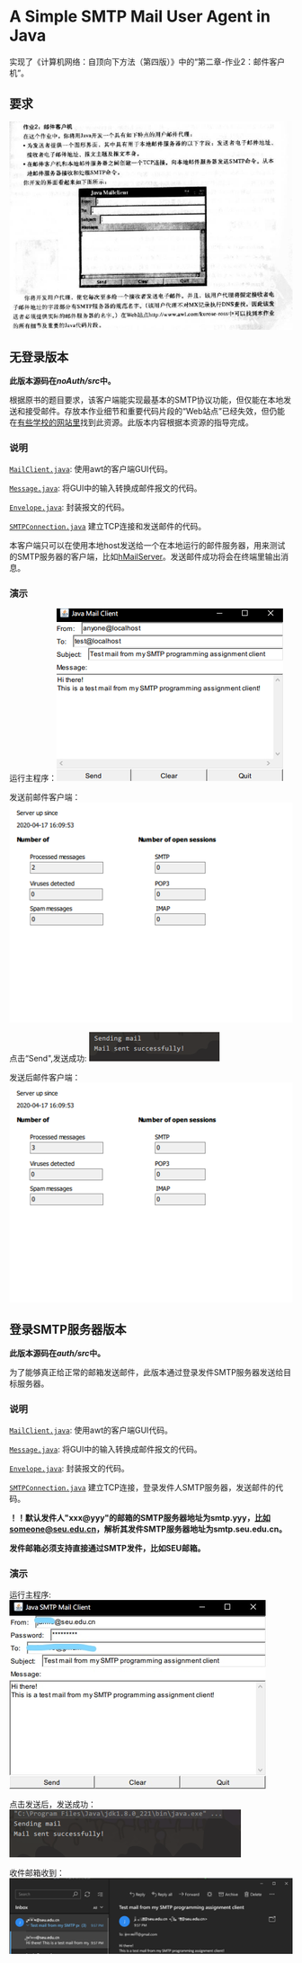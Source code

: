 # A Simple SMTP Mail User Agent in Java
实现了《计算机网络：自顶向下方法（第四版）》中的“第二章-作业2：邮件客户机”。

## 要求
![Requirement](res/requirement.jpg)

## 无登录版本
**此版本源码在*noAuth/src*中。**

根据原书的题目要求，该客户端能实现最基本的SMTP协议功能，但仅能在本地发送和接受邮件。存放本作业细节和重要代码片段的“Web站点”已经失效，但仍能在[有些学校的网站里](https://inst.eecs.berkeley.edu/~ee122/sp06/ProgAsgns/lab2.html)找到此资源。此版本内容根据本资源的指导完成。

### 说明

[`MailClient.java`](noAuth/src/MailClient.java): 使用awt的客户端GUI代码。

[`Message.java`](noAuth/src/Message.java): 将GUI中的输入转换成邮件报文的代码。

[`Envelope.java`](noAuth/src/Envelope.java): 封装报文的代码。

[`SMTPConnection.java`](noAuth/src/SMTPConnection.java) 建立TCP连接和发送邮件的代码。

本客户端只可以在使用本地host发送给一个在本地运行的邮件服务器，用来测试的SMTP服务器的客户端，比如[hMailServer](https://www.hmailserver.com/)。发送邮件成功将会在终端里输出消息。

### 演示

运行主程序：![noAuthUI](res/noauthui.png)

发送前邮件客户端：![noAuthServerBefore](res/noauthserverbefore.bmp)

点击“Send",发送成功: ![noAuthSuccess](res/noauthsuccess.bmp)

发送后邮件客户端：![noAuthServerSuccess](res/noauthserversuccess.png)

## 登录SMTP服务器版本

**此版本源码在*auth/src*中。**

为了能够真正给正常的邮箱发送邮件，此版本通过登录发件SMTP服务器发送给目标服务器。

### 说明

[`MailClient.java`](auth/src/MailClient.java): 使用awt的客户端GUI代码。

[`Message.java`](auth/src/Message.java): 将GUI中的输入转换成邮件报文的代码。

[`Envelope.java`](auth/src/Envelope.java): 封装报文的代码。

[`SMTPConnection.java`](auth/src/SMTPConnection.java) 建立TCP连接，登录发件人SMTP服务器，发送邮件的代码。

**！！默认发件人"xxx@yyy"的邮箱的SMTP服务器地址为smtp.yyy，比如someone@seu.edu.cn，解析其发件SMTP服务器地址为smtp.seu.edu.cn。**

**发件邮箱必须支持直接通过SMTP发件，比如SEU邮箱。**

### 演示

运行主程序: ![authUI](res/authui.jpg)

点击发送后，发送成功：![authSuccess](res/authsuccess.bmp)

收件邮箱收到：![authReceived](res/authReceived.png)